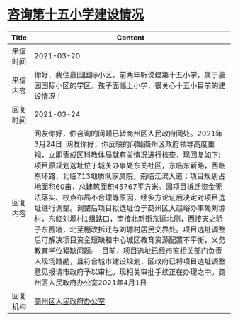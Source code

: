 # <a href="http://www.shangluo.gov.cn/zmhd/ldxxxx.jsp?urltype=leadermail.LeaderMailContentUrl&wbtreeid=1112&leadermailid=7046">咨询第十五小学建设情况</a>
|Title|Content|
|:---:|---|
|来信时间|2021-03-20|
|来信内容|你好，我住嘉园国际小区，前两年听说建第十五小学，属于嘉园国际小区的学区，孩子面临上小学，很关心十五小目前的建设情况！|
|回复时间|2021-03-24|
|回复内容|网友你好，你咨询的问题已转商州区人民政府阅处。2021年3月24日  网友你好，你反映的问题商州区政府领导高度重视，立即责成区科教体局就有关情况进行核查，现回复如下:  项目原规划选址位于城关办事处东关社区，东临东新路，西临东环路，北临713地质队家属院，南临江滨大道；项目规划占地面积60亩，总建筑面积45767平方米。因项目拆迁资金无法落实、校点布局不合理等原因，经多方论证后决定对项目选址进行调整。调整后项目拟选址位于商州区大赵峪办事处刘塬村，东临刘塬村1组路口，南接北新街东延北侧，西接天之骄子东围墙，北至棚改拆迁与刘塬村居民交界处。项目选址调整后可解决项目资金短缺和中心城区教育资源配置不平衡，义务教育学位紧缺问题。  目前，项目选址已经市直相关部门负责人现场踏勘，且符合城市建设规划，区政府已将项目选址调整意见报请市政府予以审批。现相关审批手续正在办理之中。商州区人民政府办公室2021年4月1日|
|回复机构|<a href="../../categories/agencies/商州区人民政府办公室.md">商州区人民政府办公室</a>|